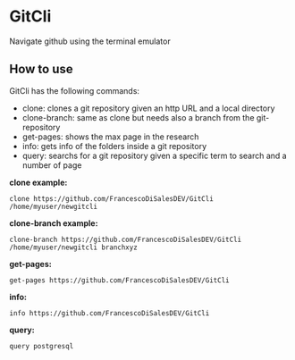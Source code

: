 # GitCli

Navigate github using the terminal emulator


## How to use

GitCli has the following commands:
 - clone: clones a git repository given an http URL and a local directory
 - clone-branch: same as clone but needs also a branch from the git-repository 
 - get-pages: shows the max page in the research
 - info: gets info of the folders inside a git repository
 - query: searchs for a git repository given a specific term to search and a number of page
 
 **clone example:**
 
 ``` 
 clone https://github.com/FrancescoDiSalesDEV/GitCli /home/myuser/newgitcli
 
 ```
  **clone-branch example:**
 
 ``` 
 clone-branch https://github.com/FrancescoDiSalesDEV/GitCli /home/myuser/newgitcli branchxyz 
 
 ```
  **get-pages:**
 
 ``` 
 get-pages https://github.com/FrancescoDiSalesDEV/GitCli 
 
 ```
 
  **info:**
 
 ``` 
 info https://github.com/FrancescoDiSalesDEV/GitCli 
 
 ```
 
  **query:**
 
 ``` 
query postgresql
 
 ```
 
